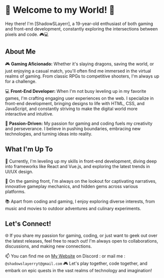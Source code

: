 # 👾 Welcome to my World! 👾

Hey there! I'm [ShadowSLayerr], a 19-year-old enthusiast of both gaming and front-end development, constantly exploring the intersections between pixels and code. 🎮💻

## About Me

🎮 **Gaming Aficionado:** Whether it's slaying dragons, saving the world, or just enjoying a casual match, you'll often find me immersed in the virtual realms of gaming. From classic RPGs to competitive shooters, I'm always up for a challenge.

💻 **Front-End Developer:** When I'm not busy leveling up in my favorite games, I'm crafting engaging user experiences on the web. I specialize in front-end development, bringing designs to life with HTML, CSS, and JavaScript, and constantly striving to make the digital world more interactive and intuitive.

🌟 **Passion-Driven:** My passion for gaming and coding fuels my creativity and perseverance. I believe in pushing boundaries, embracing new technologies, and turning ideas into reality.

## What I'm Up To

🚀 Currently, I'm leveling up my skills in front-end development, diving deep into frameworks like React and Vue.js, and exploring the latest trends in UI/UX design.

🎨 On the gaming front, I'm always on the lookout for captivating narratives, innovative gameplay mechanics, and hidden gems across various platforms.

📚 Apart from coding and gaming, I enjoy exploring diverse interests, from music and movies to outdoor adventures and culinary experiments.

## Let's Connect!

🌐 If you share my passion for gaming, coding, or just want to geek out over the latest releases, feel free to reach out! I'm always open to collaborations, discussions, and making new connections.

📫 You can find me on [My Website](https://shadowslayerryt.wixsite.com/shadowslayerr)
                    on Discord : [](discordapp.com/users/1012026647978975245)
                    or mail me : `@shadowslayerryt@gmail.com`
🎮 Let's play together, code together, and embark on epic quests in the vast realms of technology and imagination! 


